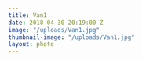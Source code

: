 ```yaml
---
title: Van1
date: 2018-04-30 20:19:00 Z
image: "/uploads/Van1.jpg"
thumbnail-image: "/uploads/Van1.jpg"
layout: photo
---
```

